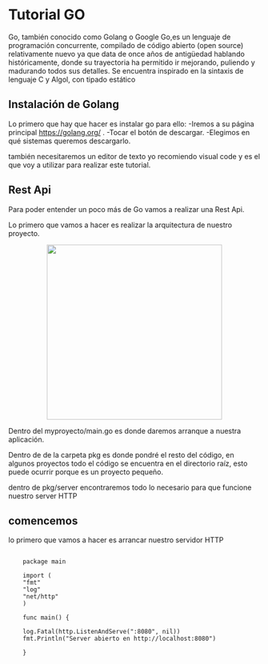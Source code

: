 # Tutorial GO

Go, también conocido como Golang o Google Go,es un lenguaje de programación concurrente, compilado de código abierto (open source) relativamente nuevo ya que data de once años de antigüedad hablando históricamente, donde su trayectoria ha permitido ir mejorando, puliendo y madurando todos sus detalles. Se encuentra inspirado en la sintaxis de lenguaje C y Algol, con tipado estático

## Instalación de Golang
Lo primero que hay que hacer es instalar go para ello:
 -Iremos a su página principal https://golang.org/ .
 -Tocar el botón de descargar.
 -Elegimos en qué sistemas queremos descargarlo.

también necesitaremos un editor de texto yo recomiendo visual code y es el que voy a utilizar para realizar este tutorial.

## Rest Api

Para poder entender un poco más de Go vamos a realizar una Rest Api.

Lo primero que vamos a hacer es realizar la arquitectura de nuestro proyecto.

<p align="center"> <img src="imagenes/arquitectura.:PNG" width="350"/>  </p> 

Dentro del myproyecto/main.go es donde daremos arranque a nuestra aplicación.

Dentro de de la carpeta pkg es donde pondré el resto del código, en algunos proyectos todo el código se encuentra en el directorio raíz, esto puede ocurrir porque es un proyecto pequeño.

dentro de pkg/server encontraremos todo lo necesario para que funcione nuestro server HTTP

## comencemos 
 
lo primero que vamos a hacer es arrancar nuestro servidor HTTP

<pre><code>
    package main
 
    import (
    "fmt"
    "log"
    "net/http" 
    )
 
    func main() {
        
    log.Fatal(http.ListenAndServe(":8080", nil))
    fmt.Println("Server abierto en http://localhost:8080")
 
    }
</code></pre>


